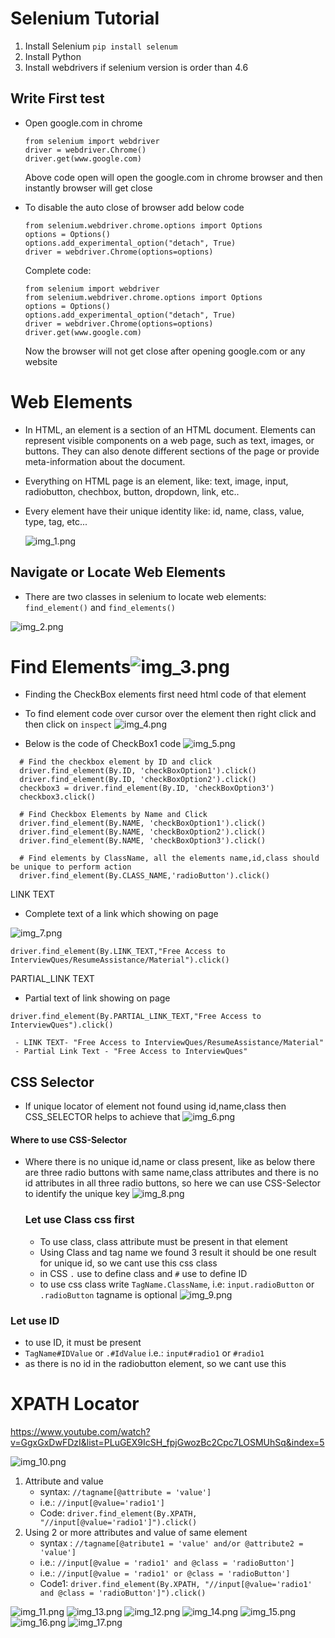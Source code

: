 # Selenium Tutorial

1. Install Selenium
    `pip install selenum`
2. Install Python
3. Install webdrivers if selenium version is order than 4.6

## Write First test
- Open google.com in chrome
    ```
    from selenium import webdriver
    driver = webdriver.Chrome()
    driver.get(www.google.com)
    ```
  Above code open will open the google.com in chrome browser and then instantly browser will get close


- To disable the auto close of browser add below code

    ```
    from selenium.webdriver.chrome.options import Options
    options = Options()
    options.add_experimental_option("detach", True)
    driver = webdriver.Chrome(options=options)
    ```
    Complete code:
    ```
    from selenium import webdriver
    from selenium.webdriver.chrome.options import Options
    options = Options()
    options.add_experimental_option("detach", True)
    driver = webdriver.Chrome(options=options)
    driver.get(www.google.com)

    ```
    Now the browser will not get close after opening google.com or any website
    
# Web Elements
- In HTML, an element is a section of an HTML document. Elements can represent visible components on a web page, such as text, images, or buttons. They can also denote different sections of the page or provide meta-information about the document.
- Everything on HTML page is an element, like: text, image, input, radiobutton, chechbox, button, dropdown, link, etc..
- Every element have their unique identity like: id, name, class, value, type, tag, etc...

    ![img_1.png](img_1.png)

## Navigate or Locate Web Elements
- There are two classes in selenium to locate web elements: `find_element()` and `find_elements()`

![img_2.png](img_2.png)
    
# Find Elements![img_3.png](img_3.png)
- Finding the CheckBox elements first need html code of that element
- To find element code over cursor over the element then right click and then click on `inspect`
![img_4.png](img_4.png)


- Below is the code of CheckBox1 code
![img_5.png](img_5.png)

```
  # Find the checkbox element by ID and click
  driver.find_element(By.ID, 'checkBoxOption1').click()
  driver.find_element(By.ID, 'checkBoxOption2').click()
  checkbox3 = driver.find_element(By.ID, 'checkBoxOption3')
  checkbox3.click()
  
  # Find Checkbox Elements by Name and Click
  driver.find_element(By.NAME, 'checkBoxOption1').click()
  driver.find_element(By.NAME, 'checkBoxOption2').click()
  driver.find_element(By.NAME, 'checkBoxOption3').click()
  
  # Find elements by ClassName, all the elements name,id,class should be unique to perform action
  driver.find_element(By.CLASS_NAME,'radioButton').click()
```
LINK TEXT
- Complete text of a link which showing on page

![img_7.png](img_7.png)

```
driver.find_element(By.LINK_TEXT,"Free Access to InterviewQues/ResumeAssistance/Material").click()
```

PARTIAL_LINK TEXT
- Partial text of link showing on page
```
driver.find_element(By.PARTIAL_LINK_TEXT,"Free Access to InterviewQues").click()
```
     - LINK TEXT- "Free Access to InterviewQues/ResumeAssistance/Material"
     - Partial Link Text - "Free Access to InterviewQues"

## CSS Selector
- If unique locator of element not found using id,name,class then CSS_SELECTOR helps to achieve that
![img_6.png](img_6.png)

#### Where to use CSS-Selector
- Where there is no unique id,name or class present, like as below
  there are three radio buttons with same name,class attributes and there is no id attributes in all three radio buttons,
  so here we can use CSS-Selector to identify the unique key
    ![img_8.png](img_8.png)

  ### Let use Class css first
  - To use class, class attribute must be present in that element
  - Using Class and tag name we found 3 result it should be one result for unique id, so we cant use this css class
  - in CSS `.` use to define class and `#` use to define ID
  - to use css class write `TagName.ClassName`, i.e: `input.radioButton` or `.radioButton` tagname is optional
  ![img_9.png](img_9.png)


### Let use ID
  - to use ID, it must be present
  - `TagName#IDValue` or `.#IdValue` i.e.: `input#radio1` or `#radio1`
  - as there is no id in the radiobutton element, so we cant use this

# XPATH Locator
https://www.youtube.com/watch?v=GgxGxDwFDzI&list=PLuGEX9IcSH_fpjGwozBc2Cpc7LOSMUhSq&index=5

![img_10.png](img_10.png)

  1. Attribute and value
     - syntax: `//tagname[@attribute = 'value']`
     - i.e.: `//input[@value='radio1']`
     - Code: `driver.find_element(By.XPATH, "//input[@value='radio1']").click()`
  2. Using 2 or more attributes and value of same element
       - syntax : `//tagname[@atribute1 = 'value' and/or @attribute2 = 'value']`
       - i.e.: `//input[@value = 'radio1' and @class = 'radioButton']`
       - i.e.: `//input[@value = 'radio1' or @class = 'radioButton']`
       - Code1: `driver.find_element(By.XPATH, "//input[@value='radio1' and @class = 'radioButton']").click()`
    
![img_11.png](img_11.png)
![img_13.png](img_13.png)
![img_12.png](img_12.png)
![img_14.png](img_14.png)
![img_15.png](img_15.png)
![img_16.png](img_16.png)
![img_17.png](img_17.png)
